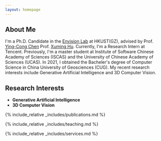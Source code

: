 ```yaml
---
layout: homepage
---
```


## About Me

I'm a Ph.D. Candidate in the [Envision Lab](https://envision-research.hkust-gz.edu.cn/) at HKUST(GZ), advised by Prof. [Ying-Cong Chen](https://www.yingcong.me/) Prof. [Xuming Hu](https://xuminghu.github.io/). Currently, I'm a Research Intern at Tencent. Previously, I'm a master student at Institute of Software Chinese Academy of Sciences (ISCAS) and the University of Chinese Academy of Sciences (UCAS). In 2021, I obtained the Bacheler's degree of Computer Science in China University of Geosciences (CUG). My recent research interests include Generative Artificial Intelligence and 3D Computer Vision.


## Research Interests

- **Generative Artificial Intelligence**
- **3D Computer Vision**

{% include_relative _includes/publications.md %}

{% include_relative _includes/teaching.md %}

{% include_relative _includes/services.md %}

<div style="height: 250px;width: 250px;margin-left: 40px;">
    <script type="text/javascript" id="clstr_globe" src="//clustrmaps.com/globe.js?d=eqmeXayAbKjPDkBB2FKVj3afISBnWFI1my0w529iYi4"></script>
</div>